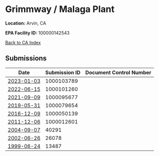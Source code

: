 # Grimmway / Malaga Plant

**Location:** Arvin, CA

**EPA Facility ID:** 100000142543

[Back to CA Index](../../index.md)

## Submissions

| Date | Submission ID | Document Control Number |
|------|--------------|-------------------------|
| [2023-01-03](submissions/1000103789.md) | 1000103789 |  |
| [2022-06-15](submissions/1000101260.md) | 1000101260 |  |
| [2021-09-09](submissions/1000095677.md) | 1000095677 |  |
| [2019-05-31](submissions/1000079654.md) | 1000079654 |  |
| [2016-12-09](submissions/1000050139.md) | 1000050139 |  |
| [2011-12-06](submissions/1000012601.md) | 1000012601 |  |
| [2004-09-07](submissions/40291.md) | 40291 |  |
| [2002-06-26](submissions/26078.md) | 26078 |  |
| [1999-06-24](submissions/13487.md) | 13487 |  |
